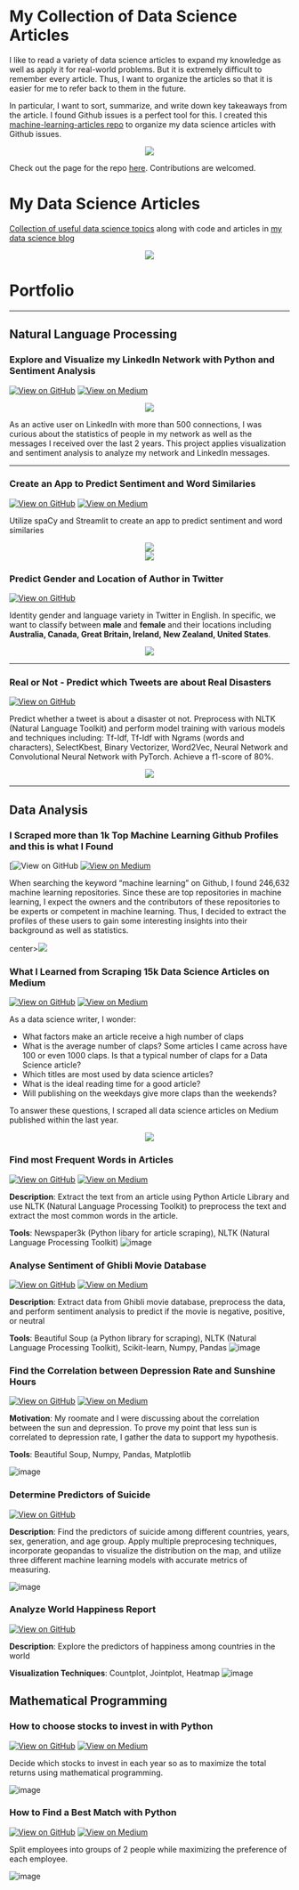 # My Collection of Data Science Articles
I like to read a variety of data science articles to expand my knowledge as well as apply it for real-world problems. But it is extremely difficult to remember every article. Thus, I want to organize the articles so that it is easier for me to refer back to them in the future.

In particular, I want to sort, summarize, and write down key takeaways from the article. I found Github issues is a perfect tool for this. I created this [machine-learning-articles repo](https://github.com/khuyentran1401/machine-learning-articles/) to organize my data science articles with Github issues. 

<center><img src="images/github.png?raw=true"/></center>


Check out the page for the repo [here](https://khuyentran1401.github.io/machine-learning-articles/). Contributions are welcomed.

# My Data Science Articles 
[Collection of useful data science topics](https://github.com/khuyentran1401/Data-science/blob/master/README.md) along with code and articles in [my data science blog](https://khuyentran1476.medium.com/)

<center><img src="https://github.com/khuyentran1401/khuyentran1401.github.io/blob/master/images/Screenshot%20from%202020-12-12%2016-28-43.png?raw=true"/></center>


# Portfolio

---

## Natural Language Processing
### Explore and Visualize my LinkedIn Network with Python and Sentiment Analysis
[![View on GitHub](https://img.shields.io/badge/GitHub-View_on_GitHub-blue?logo=GitHub)](https://github.com/khuyentran1401/Author-Profiling)  [![View on Medium](https://img.shields.io/badge/Medium-View%20on%20Medium-red?logo=medium)](https://towardsdatascience.com/sentiment-analysis-of-linkedin-messages-3bb152307f84?sk=37f68405e15816dd4e0cff9c4150ddaa)

<center><img src="https://github.com/khuyentran1401/khuyentran1401.github.io/blob/master/images/linkedin_connection.png?raw=true"/></center>

As an active user on LinkedIn with more than 500 connections, I was curious about the statistics of people in my network as well as the messages I received over the last 2 years. This project applies visualization and sentiment analysis to analyze my network and LinkedIn messages.

---
### Create an App to Predict Sentiment and Word Similaries
[![View on GitHub](https://img.shields.io/badge/GitHub-View_on_GitHub-blue?logo=GitHub)](https://github.com/khuyentran1401/Data-science/tree/master/nlp/spacy_streamlit_app) [![View on Medium](https://img.shields.io/badge/Medium-View%20on%20Medium-red?logo=medium)](https://towardsdatascience.com/streamlit-and-spacy-create-an-app-to-predict-sentiment-and-word-similarities-with-minimal-domain-14085085a5d4?sk=316e2487e5648b86cf2aebf1e5c5f39c)

Utilize spaCy and Streamlit to create an app to predict sentiment and word similaries 

<center><img src="https://github.com/khuyentran1401/khuyentran1401.github.io/blob/master/images/Peek%202020-12-11%2021-17.gif?raw=true"/></center>

<center><img src="https://github.com/khuyentran1401/khuyentran1401.github.io/blob/master/images/Peek%202020-12-11%2021-54.gif?raw=true"/></center>


### Predict Gender and Location of Author in Twitter
[![View on GitHub](https://img.shields.io/badge/GitHub-View_on_GitHub-blue?logo=GitHub)](https://github.com/khuyentran1401/Author-Profiling)

Identity gender and language variety in Twitter in English. In specific, we want to classify between **male** and **female** and their locations including **Australia, Canada, Great Britain, Ireland, New Zealand, United States**.

<center><img src="images/bert-input-output-945x362.png?raw=true"/></center>

---

### Real or Not - Predict which Tweets are about Real Disasters

[![View on GitHub](https://img.shields.io/badge/GitHub-View_on_GitHub-blue?logo=GitHub)](https://github.com/khuyentran1401/Real-or-Not)

Predict whether a tweet is about a disaster ot not. Preprocess with NLTK (Natural Language Toolkit) and perform model training with various models and techniques including: Tf-Idf, Tf-Idf with Ngrams (words and characters), SelectKbest, Binary Vectorizer, Word2Vec, Neural Network and Convolutional Neural Network with PyTorch. Achieve a f1-score of 80%.

<center><img src="images/word2vec.png?raw=true"/></center>

---

## Data Analysis
### I Scraped more than 1k Top Machine Learning Github Profiles and this is what I Found
[![View on GitHub](https://github.com/khuyentran1401/Data-science/tree/master/visualization/github) [![View on Medium](https://img.shields.io/badge/Medium-View%20on%20Medium-red?logo=medium)](https://towardsdatascience.com/i-scraped-more-than-1k-top-machine-learning-github-profiles-and-this-is-what-i-found-1ab4fb0c0474?sk=68156d6b1c05614d356645728fe02584)

When searching the keyword “machine learning” on Github, I found 246,632 machine learning repositories. Since these are top repositories in machine learning, I expect the owners and the contributors of these repositories to be experts or competent in machine learning. Thus, I decided to extract the profiles of these users to gain some interesting insights into their background as well as statistics.

center><img src="https://github.com/khuyentran1401/khuyentran1401.github.io/blob/master/images/0_CzHzgSkeVV0YLtzZ.jpeg?raw=true"/></center>


### What I Learned from Scraping 15k Data Science Articles on Medium
[![View on GitHub](https://img.shields.io/badge/GitHub-View_on_GitHub-blue?logo=GitHub)](https://github.com/khuyentran1401/Data-science/tree/master/visualization/medium_articles) [![View on Medium](https://img.shields.io/badge/Medium-View%20on%20Medium-red?logo=medium)](https://khuyentran1476.medium.com/what-i-learned-from-scraping-15k-data-science-articles-on-medium-98a5f252d0aa?sk=65e4e5595844e7543cd70948947cfd71)

As a data science writer, I wonder:
   * What factors make an article receive a high number of claps
   * What is the average number of claps? Some articles I came across have 100 or even 1000 claps. Is that a typical number of claps for a Data Science article?
   * Which titles are most used by data science articles?
   * What is the ideal reading time for a good article?
   * Will publishing on the weekdays give more claps than the weekends?

To answer these questions, I scraped all data science articles on Medium published within the last year.


<center><img src="https://github.com/khuyentran1401/khuyentran1401.github.io/blob/master/images/Screenshot%20from%202020-12-12%2016-03-40.png?raw=true"/></center>


### Find most Frequent Words in Articles
[![View on GitHub](https://img.shields.io/badge/GitHub-View_on_GitHub-blue?logo=GitHub)](https://github.com/khuyentran1401/Extract-text-from-article) [![View on Medium](https://img.shields.io/badge/Medium-View%20on%20Medium-red?logo=medium)](https://towardsdatascience.com/find-common-words-in-article-with-python-module-newspaper-and-nltk-8c7d6c75733?source=friends_link&sk=d20393e97e7cb257ab4c6e0daf2aa698)

**Description**: Extract the text from an article using Python Article Library and use NLTK (Natural Language Processing Toolkit) to preprocess the text and extract the most common words in the article.

**Tools**: Newspaper3k (Python libary for article scraping), NLTK (Natural Language Processing Toolkit) 
![image](https://github.com/khuyentran1401/Extract-text-from-article/blob/master/images/Screenshot%202020-04-05%2021.39.00.png?raw=true)


### Analyse Sentiment of Ghibli Movie Database
[![View on GitHub](https://img.shields.io/badge/GitHub-View_on_GitHub-blue?logo=GitHub)](https://github.com/khuyentran1401/Web-scrape-Ghibli-Movie-Database) [![View on Medium](https://img.shields.io/badge/Medium-View%20on%20Medium-red?logo=medium)](https://medium.com/analytics-vidhya/detailed-tutorials-for-beginners-web-scrap-movie-database-from-multiple-pages-with-beautiful-soup-5836828d23?source=friends_link&sk=e9de6368353d703275ec4555b0ebdd0d)


**Description**: Extract data from Ghibli movie database, preprocess the data, and perform sentiment analysis to predict if the movie is negative, positive, or neutral

**Tools**: Beautiful Soup (a Python library for scraping), NLTK (Natural Language Processing Toolkit), Scikit-learn, Numpy, Pandas
![image](https://github.com/khuyentran1401/khuyentran1401.github.io/blob/master/images/1_0UHuFxEe9mrvwXD2HDM4Yw.png?raw=true)

### Find the Correlation between Depression Rate and Sunshine Hours
[![View on GitHub](https://img.shields.io/badge/GitHub-View_on_GitHub-blue?logo=GitHub)](https://github.com/khuyentran1401/Web-Scrapping-Wikipedia) [![View on Medium](https://img.shields.io/badge/Medium-View%20on%20Medium-red?logo=medium)](https://towardsdatascience.com/step-by-step-tutorial-web-scraping-wikipedia-with-beautifulsoup-48d7f2dfa52d?source=friends_link&sk=9d0e6525636b60b7457b658e64889a92)

**Motivation**: My roomate and I were discussing about the correlation between the sun and depression. To prove my point that less sun is correlated to depression rate, I gather the data to support my hypothesis.

**Tools**: Beautiful Soup, Numpy, Pandas, Matplotlib

![image](https://github.com/khuyentran1401/khuyentran1401.github.io/blob/master/images/1_N4ZNL18TtZ1ogq5-zDIDWA.jpeg?raw=true)

### Determine Predictors of Suicide
[![View on GitHub](https://img.shields.io/badge/GitHub-View_on_GitHub-blue?logo=GitHub)](https://github.com/khuyentran1401/Suicide-rates/tree/master)

**Description**: Find the predictors of suicide among different countries, years, sex, generation, and age group. Apply multiple preprocesing techniques, incorporate geopandas to visualize the distribution on the map, and utilize three different machine learning models with accurate metrics of measuring. 

![image](https://github.com/khuyentran1401/Suicide-rates/blob/master/images/Screenshot%202020-04-06%2010.20.56.png?raw=true)

### Analyze World Happiness Report
[![View on GitHub](https://img.shields.io/badge/GitHub-View_on_GitHub-blue?logo=GitHub)](https://github.com/khuyentran1401/analyze-happiness-report/tree/master)

**Description**: Explore the predictors of happiness among countries in the world

**Visualization Techniques**: Countplot, Jointplot, Heatmap
![image](https://github.com/khuyentran1401/analyze-happiness-report/blob/master/Screenshot%202020-04-06%2011.00.51.png?raw=true)

## Mathematical Programming
### How to choose stocks to invest in with Python
[![View on GitHub](https://img.shields.io/badge/GitHub-View_on_GitHub-blue?logo=GitHub)](https://github.com/khuyentran1401/Data-science/blob/master/mathematical_programming/invest_stock/stock_invest.ipynb) [![View on Medium](https://img.shields.io/badge/Medium-View%20on%20Medium-red?logo=medium)](https://towardsdatascience.com/choose-stocks-to-invest-with-python-584892e3ad22?sk=3e678473e4a2e04110e42d1da34aeb00)

Decide which stocks to invest in each year so as to maximize the total returns using mathematical programming.

![image](https://github.com/khuyentran1401/khuyentran1401.github.io/blob/master/images/1_eh1wLVsYJBhthAbt8fsapw.png?raw=true)


### How to Find a Best Match with Python
[![View on GitHub](https://img.shields.io/badge/GitHub-View_on_GitHub-blue?logo=GitHub)](https://github.com/khuyentran1401/linear-programming-with-PuLP/blob/master/Matching%20problem.ipynb) [![View on Medium](https://img.shields.io/badge/Medium-View%20on%20Medium-red?logo=medium)](https://towardsdatascience.com/how-to-match-two-people-with-python-7583b51ff3f9?sk=edbb462b52de516d9588f88f2b43b2c4)

Split employees into groups of 2 people while maximizing the preference of each employee.


![image](https://github.com/khuyentran1401/khuyentran1401.github.io/blob/master/images/1_avpWyMoSv1rS7VQGzedKag.png?raw=true) 





   


